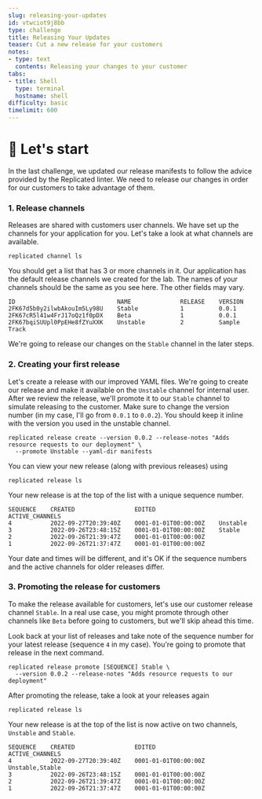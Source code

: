 ```yaml
---
slug: releasing-your-updates
id: vtwciot9j8bb
type: challenge
title: Releasing Your Updates
teaser: Cut a new release for your customers
notes:
- type: text
  contents: Releasing your changes to your customer
tabs:
- title: Shell
  type: terminal
  hostname: shell
difficulty: basic
timelimit: 600
---
```


🚀 Let's start
==============

In the last challenge, we updated our release manifests to
follow the advice provided by the Replicated linter. We
need to release our changes in order for our customers to
take advantage of them.


### 1. Release channels

Releases are shared with customers user channels. We have set
up the channels for your application for you. Let's take a
look at what channels are available.

```shell script
replicated channel ls
```

You should get a list that has 3 or more channels in it. Our
application has the default release channels we created for the lab. The names of your channels
should be the same as you see here. The other fields may
vary.

```
ID                             NAME              RELEASE    VERSION
2FK67d5b0y2ilwbAkouIm5Ly98U    Stable            1          0.0.1
2FK67cR5l41w4FrJ17oQz1f0pDX    Beta              1          0.0.1
2FK67bqiSUUpl0PpEHe8fZYuXXK    Unstable          2          Sample Track
```

We're going to release our changes on the `Stable`
channel in the later steps.

### 2. Creating your first release

Let's create a release with our improved YAML files. We're going
to create our release and make it available on the `Unstable` channel
for internal user. After we review  the release, we'll promote
it to our `Stable` channel to simulate releasing to the customer.
Make sure to change the version number (in my case, I'll go from
`0.0.1` to `0.0.2`). You should keep it inline with the version you
 used in the unstable channel.

```
replicated release create --version 0.0.2 --release-notes "Adds resource requests to our deployment" \
  --promote Unstable --yaml-dir manifests
```

You can view your new release (along with previous releases) using

```
replicated release ls
```

Your new release is at the top of the list with a unique sequence
number.

```
SEQUENCE    CREATED                 EDITED                  ACTIVE_CHANNELS
4           2022-09-27T20:39:40Z    0001-01-01T00:00:00Z    Unstable
3           2022-09-26T23:48:15Z    0001-01-01T00:00:00Z    Stable
2           2022-09-26T21:39:47Z    0001-01-01T00:00:00Z
1           2022-09-26T21:37:47Z    0001-01-01T00:00:00Z
```

Your date and times will be different, and it's OK if the sequence numbers
and the active channels for older releases differ.

### 3. Promoting the release for customers

To make the release available for customers, let's use our customer
release channel `Stable`. In a real use case, you might promote
through other channels like `Beta` before going to customers, but we'll
skip ahead this time.

Look back at your list of releases and take note of the sequence number
for your latest release (sequence `4` in my case). You're going to
promote that release in the next command.

```
replicated release promote [SEQUENCE] Stable \
  --version 0.0.2 --release-notes "Adds resource requests to our deployment"
```

After promoting the release, take a look at your releases again

```
replicated release ls
```

Your new release is at the top of the list is now active on two
channels, `Unstable` and `Stable`.

```
SEQUENCE    CREATED                 EDITED                  ACTIVE_CHANNELS
4           2022-09-27T20:39:40Z    0001-01-01T00:00:00Z    Unstable,Stable
3           2022-09-26T23:48:15Z    0001-01-01T00:00:00Z
2           2022-09-26T21:39:47Z    0001-01-01T00:00:00Z
1           2022-09-26T21:37:47Z    0001-01-01T00:00:00Z
```
